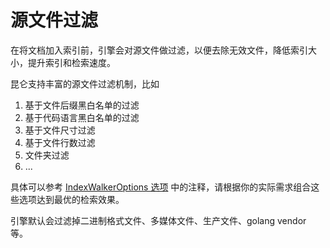 源文件过滤
======

在将文档加入索引前，引擎会对源文件做过滤，以便去除无效文件，降低索引大小，提升索引和检索速度。

昆仑支持丰富的源文件过滤机制，比如

1.  基于文件后缀黑白名单的过滤
2.  基于代码语言黑白名单的过滤
3.  基于文件尺寸过滤
4.  基于文件行数过滤
5.  文件夹过滤
6.  ...

具体可以参考 [IndexWalkerOptions 选项](https://github.com/huichen/kunlun/blob/master/pkg/types/walker_options.go) 中的注释，请根据你的实际需求组合这些选项达到最优的检索效果。

引擎默认会过滤掉二进制格式文件、多媒体文件、生产文件、golang vendor 等。